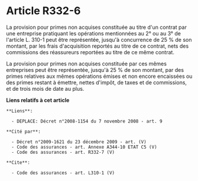 # Article R332-6

La provision pour primes non acquises constituée au titre d'un contrat par une entreprise pratiquant les opérations
mentionnées au 2° ou au 3° de l'article L. 310-1 peut être représentée, jusqu'à concurrence de 25 % de son montant, par les
frais d'acquisition reportés au titre de ce contrat, nets des commissions des réassureurs reportées au titre de ce même
contrat. 

La provision pour primes non acquises constituée par ces mêmes entreprises peut être représentée, jusqu'à 25 % de son
montant, par des primes relatives aux mêmes opérations émises et non encore encaissées ou des primes restant à émettre,
nettes d'impôt, de taxes et de commissions, et de trois mois de date au plus.

**Liens relatifs à cet article**

	**Liens**:

	  - DEPLACE: Décret n°2008-1154 du 7 novembre 2008 - art. 9

	**Cité par**:

	  - Décret n°2009-1621 du 23 décembre 2009 - art. (V)
	  - Code des assurances - art. Annexe A344-10 ETAT C5 (V)
	  - Code des assurances - art. R332-7 (V)

	**Cite**:

	  - Code des assurances - art. L310-1 (V)
